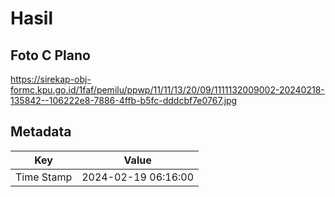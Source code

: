 # Hasil

## Foto C Plano

https://sirekap-obj-formc.kpu.go.id/1faf/pemilu/ppwp/11/11/13/20/09/1111132009002-20240218-135842--106222e8-7886-4ffb-b5fc-dddcbf7e0767.jpg


## Metadata

| Key        | Value               |
| ---------- | ------------------- |
| Time Stamp | 2024-02-19 06:16:00 |



